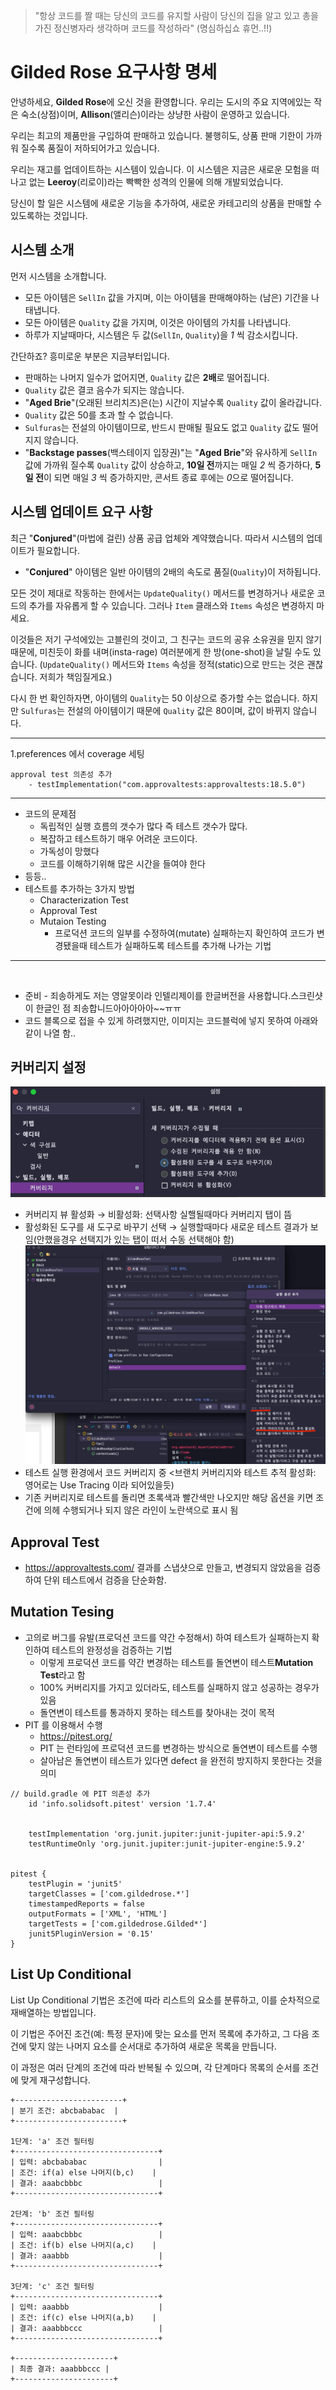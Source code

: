 > "항상 코드를 짤 때는 당신의 코드를 유지할 사람이 당신의 집을 알고 있고 총을가진 정신병자라 생각하며 코드를 작성하라"
(명심하십쇼 휴먼..!!)

# Gilded Rose 요구사항 명세

안녕하세요, **Gilded Rose**에 오신 것을 환영합니다. 우리는 도시의 주요 지역에있는 작은 숙소(상점)이며, **Allison**(앨리슨)이라는 상냥한 사람이 운영하고 있습니다.

우리는 최고의 제품만을 구입하여 판매하고 있습니다. 불행히도, 상품 판매 기한이 가까워 질수록 품질이 저하되어가고 있습니다.

우리는 재고를 업데이트하는 시스템이 있습니다. 이 시스템은 지금은 새로운 모험을 떠나고 없는 **Leeroy**(리로이)라는 빡빡한 성격의 인물에 의해 개발되었습니다.

당신이 할 일은 시스템에 새로운 기능을 추가하여, 새로운 카테고리의 상품을 판매할 수 있도록하는 것입니다.

## 시스템 소개
먼저 시스템을 소개합니다.

- 모든 아이템은 `SellIn` 값을 가지며, 이는 아이템을 판매해야하는 (남은) 기간을 나태냅니다.
- 모든 아이템은 `Quality` 값을 가지며, 이것은 아이템의 가치를 나타냅니다.
- 하루가 지날때마다, 시스템은 두 값(`SellIn`, `Quality`)을 *1* 씩 감소시킵니다.

간단하죠? 흥미로운 부분은 지금부터입니다.

- 판매하는 나머지 일수가 없어지면, `Quality` 값은 **2배**로 떨어집니다.
- `Quality` 값은 결코 음수가 되지는 않습니다.
- "**Aged Brie**"(오래된 브리치즈)은(는) 시간이 지날수록 `Quality` 값이 올라갑니다.
- `Quality` 값은 50를 초과 할 수 없습니다.
- `Sulfuras`는 전설의 아이템이므로, 반드시 판매될 필요도 없고 `Quality` 값도 떨어지지 않습니다.
- "**Backstage passes**(백스테이지 입장권)"는 "**Aged Brie**"와 유사하게 `SellIn` 값에 가까워 질수록 `Quality` 값이 상승하고, **10일 전**까지는 매일 *2* 씩 증가하다, **5일 전**이 되면 매일 *3* 씩 증가하지만, 콘서트 종료 후에는 *0*으로 떨어집니다.

## 시스템 업데이트 요구 사항

최근 "**Conjured**"(마법에 걸린) 상품 공급 업체와 계약했습니다. 따라서 시스템의 업데이트가 필요합니다.

- "**Conjured**" 아이템은 일반 아이템의 2배의 속도로 품질(`Quality`)이 저하됩니다.

모든 것이 제대로 작동하는 한에서는 `UpdateQuality()` 메서드를 변경하거나 새로운 코드의 추가를 자유롭게 할 수 있습니다. 그러나 `Item` 클래스와 `Items` 속성은 변경하지 마세요.

이것들은 저기 구석에있는 고블린의 것이고, 그 친구는 코드의 공유 소유권을 믿지 않기 때문에, 미친듯이 화를 내며(insta-rage) 여러분에게 한 방(one-shot)을 날릴 수도 있습니다. (`UpdateQuality()` 메서드와 `Items` 속성을 정적(static)으로 만드는 것은 괜찮습니다. 저희가 책임질게요.)

다시 한 번 확인하자면, 아이템의 `Quality`는 50 이상으로 증가할 수는 없습니다. 하지만 `Sulfuras`는 전설의 아이템이기 때문에 `Quality` 값은 80이며, 값이 바뀌지 않습니다.

---
1.preferences 에서 coverage 세팅

```text
approval test 의존성 추가
    - testImplementation("com.approvaltests:approvaltests:18.5.0")
```


---

- 코드의 문제점
  - 독립적인 실행 흐름의 갯수가 많다 즉 테스트 갯수가 많다.
  - 복잡하고 테스트하기 매우 어려운 코드이다.
  - 가독성이 망했다
  - 코드를 이해하기위해 많은 시간을 들여야 한다
- 등등..
- 테스트를 추가하는 3가지 방법
  - Characterization Test
  - Approval Test
  - Mutaion Testing
    - 프로덕션 코드의 일부를 수정하여(mutate) 실패하는지 확인하여 코드가 변경됐을때 테스트가 실패하도록 테스트를 추가해 나가는 기법


---
<br/>


- 준비 - 죄송하게도 저는 영알못이라 인텔리제이를 한글버전을 사용합니다.스크린샷이 한글인 점 죄송합니드아아아아아~~ㅠㅠ
- 코드 블록으로 접을 수 있게 하려했지만, 이미지는 코드블럭에 넣지 못하여 아래와 같이 나열 함..

## 커버리지 설정
![커버리지설정1.png](images%2F%EC%BB%A4%EB%B2%84%EB%A6%AC%EC%A7%80%EC%84%A4%EC%A0%951.png)
- 커버리지 뷰 활성화 → 비활성화: 선택사항 실핼될때마다 커버리지 탭이 뜸
- 활성화된 도구를 새 도구로 바꾸기 선택 → 실행할때마다 새로운 테스트 결과가 보임(안했을경우 선택지가 있는 탭이 떠서 수동 선택해야 함)
![커버리지설정2.png](images%2F%EC%BB%A4%EB%B2%84%EB%A6%AC%EC%A7%80%EC%84%A4%EC%A0%952.png)
- 테스트 실행 환경에서 코드 커버리지 중 <브랜치 커버리지와 테스트 추적 활성화: 영어로는 Use Tracing 이라 되어있을듯)
- 기존 커버리지로 테스트를 돌리면 초록색과 빨간색만 나오지만 해당 옵션을 키면 조건에 의헤 수행되거나 되지 않은 라인이 노란색으로 표시 됨


## Approval Test
  - https://approvaltests.com/
  결과를 스냅샷으로 만들고, 변경되지 않았음을 검증하여 단위 테스트에서 검증을 단순화함.

## Mutation Tesing

- 고의로 버그를 유발(프로덕션 코드를 약간 수정해서) 하여 테스트가 실패하는지 확인하여 테스트의 완정성을 검증하는 기법
  - 이렇게 프로덕션 코드를 약간 변경하는 테스트를 돌연변이 테스트**Mutation Test**라고 함
  - 100% 커버리지를 가지고 있더라도, 테스트를 실패하지 않고 성공하는 경우가 있음
  - 돌연변이 테스트를 통과하지 못하는 테스트를 찾아내는 것이 목적
- PIT 를 이용해서 수행
  - https://pitest.org/
  - PIT 는 런타임에 프로덕션 코드를 변경하는 방식으로 돌연변이 테스트를 수행
  - 살아남은 돌연변이 테스트가 있다면 defect 을 완전히 방지하지 못한다는 것을 의미

```text
// build.gradle 에 PIT 의존성 추가
    id 'info.solidsoft.pitest' version '1.7.4'
    
    
    testImplementation 'org.junit.jupiter:junit-jupiter-api:5.9.2'
    testRuntimeOnly 'org.junit.jupiter:junit-jupiter-engine:5.9.2'


pitest {
    testPlugin = 'junit5'
    targetClasses = ['com.gildedrose.*']
    timestampedReports = false
    outputFormats = ['XML', 'HTML']
    targetTests = ['com.gildedrose.Gilded*']
    junit5PluginVersion = '0.15'
}
```

## List Up Conditional

List Up Conditional 기법은 조건에 따라 리스트의 요소를 분류하고, 이를 순차적으로 재배열하는 방법입니다.

이 기법은 주어진 조건(예: 특정 문자)에 맞는 요소를 먼저 목록에 추가하고, 그 다음 조건에 맞지 않는 나머지 요소를 순서대로 추가하여 새로운 목록을 만듭니다.

이 과정은 여러 단계의 조건에 따라 반복될 수 있으며, 각 단계마다 목록의 순서를 조건에 맞게 재구성합니다.

```text
+------------------------+
| 분기 조건: abcbababac  |
+------------------------+
 
1단계: 'a' 조건 필터링
+--------------------------------+
| 입력: abcbababac                |
| 조건: if(a) else 나머지(b,c)    |
| 결과: aaabcbbbc                 |
+--------------------------------+
 
2단계: 'b' 조건 필터링
+--------------------------------+
| 입력: aaabcbbbc                 |
| 조건: if(b) else 나머지(a,c)    |
| 결과: aaabbb                    |
+--------------------------------+
 
3단계: 'c' 조건 필터링
+--------------------------------+
| 입력: aaabbb                    |
| 조건: if(c) else 나머지(a,b)    |
| 결과: aaabbbccc                 |
+--------------------------------+
 
+----------------------+
| 최종 결과: aaabbbccc |
+----------------------+
```



